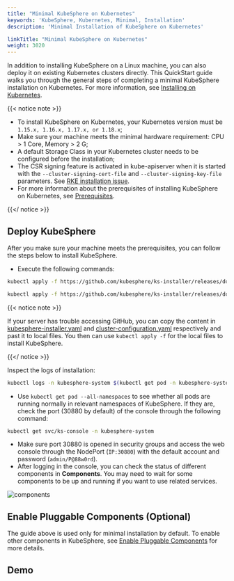 ```yaml
---
title: "Minimal KubeSphere on Kubernetes"
keywords: 'KubeSphere, Kubernetes, Minimal, Installation'
description: 'Minimal Installation of KubeSphere on Kubernetes'

linkTitle: "Minimal KubeSphere on Kubernetes"
weight: 3020
---
```


In addition to installing KubeSphere on a Linux machine, you can also deploy it on existing Kubernetes clusters directly. This QuickStart guide walks you through the general steps of completing a minimal KubeSphere installation on Kubernetes. For more information, see [Installing on Kubernetes](../../installing-on-kubernetes/).

{{< notice note >}}

- To install KubeSphere on Kubernetes, your Kubernetes version must be `1.15.x, 1.16.x, 1.17.x, or 1.18.x`;
- Make sure your machine meets the minimal hardware requirement: CPU > 1 Core, Memory > 2 G;
- A default Storage Class in your Kubernetes cluster needs to be configured before the installation;
- The CSR signing feature is activated in kube-apiserver when it is started with the `--cluster-signing-cert-file` and `--cluster-signing-key-file` parameters. See [RKE installation issue](https://github.com/kubesphere/kubesphere/issues/1925#issuecomment-591698309).
- For more information about the prerequisites of installing KubeSphere on Kubernetes, see [Prerequisites](../../installing-on-kubernetes/introduction/prerequisites/).

{{</ notice >}}

## Deploy KubeSphere

After you make sure your machine meets the prerequisites, you can follow the steps below to install KubeSphere.

- Execute the following commands:

```bash
kubectl apply -f https://github.com/kubesphere/ks-installer/releases/download/v3.0.0/kubesphere-installer.yaml

kubectl apply -f https://github.com/kubesphere/ks-installer/releases/download/v3.0.0/cluster-configuration.yaml
```

{{< notice note >}}

If your server has trouble accessing GitHub, you can copy the content in [kubesphere-installer.yaml](https://github.com/kubesphere/ks-installer/releases/download/v3.0.0/kubesphere-installer.yaml) and [cluster-configuration.yaml](https://github.com/kubesphere/ks-installer/releases/download/v3.0.0/cluster-configuration.yaml) respectively and past it to local files. You then can use `kubectl apply -f` for the local files to install KubeSphere.

{{</ notice >}}

Inspect the logs of installation:

```bash
kubectl logs -n kubesphere-system $(kubectl get pod -n kubesphere-system -l app=ks-install -o jsonpath='{.items[0].metadata.name}') -f
```

- Use `kubectl get pod --all-namespaces` to see whether all pods are running normally in relevant namespaces of KubeSphere. If they are, check the port (30880 by default) of the console through the following command:

```bash
kubectl get svc/ks-console -n kubesphere-system
```

- Make sure port 30880 is opened in security groups and access the web console through the NodePort (`IP:30880`) with the default account and password (`admin/P@88w0rd`).
- After logging in the console, you can check the status of different components in **Components**. You may need to wait for some components to be up and running if you want to use related services.

![components](/images/docs/quickstart/kubesphere-components.png)

## Enable Pluggable Components (Optional)

The guide above is used only for minimal installation by default. To enable other components in KubeSphere, see [Enable Pluggable Components](../../pluggable-components/) for more details.

## Demo
<script src="https://asciinema.org/a/367950.js" id="asciicast-367950" async></script>
